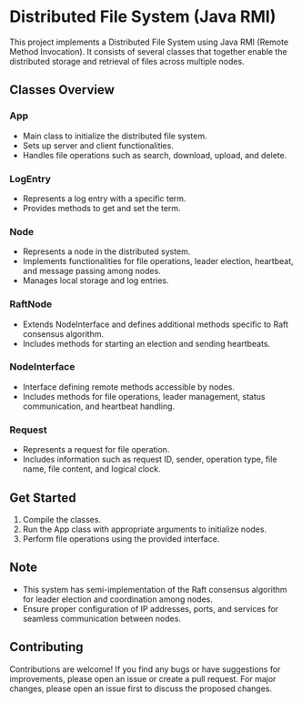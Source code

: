 # Distributed File System (Java RMI)

This project implements a Distributed File System using Java RMI (Remote Method Invocation). It consists of several classes that together enable the distributed storage and retrieval of files across multiple nodes.

## Classes Overview

### App
- Main class to initialize the distributed file system.
- Sets up server and client functionalities.
- Handles file operations such as search, download, upload, and delete.

### LogEntry
- Represents a log entry with a specific term.
- Provides methods to get and set the term.

### Node
- Represents a node in the distributed system.
- Implements functionalities for file operations, leader election, heartbeat, and message passing among nodes.
- Manages local storage and log entries.

### RaftNode
- Extends NodeInterface and defines additional methods specific to Raft consensus algorithm.
- Includes methods for starting an election and sending heartbeats.

### NodeInterface
- Interface defining remote methods accessible by nodes.
- Includes methods for file operations, leader management, status communication, and heartbeat handling.

### Request
- Represents a request for file operation.
- Includes information such as request ID, sender, operation type, file name, file content, and logical clock.


## Get Started

  1. Compile the classes.
  2. Run the App class with appropriate arguments to initialize nodes.
  3. Perform file operations using the provided interface.


## Note
- This system has semi-implementation of the Raft consensus algorithm for leader election and coordination among nodes.
- Ensure proper configuration of IP addresses, ports, and services for seamless communication between nodes.


## Contributing

Contributions are welcome! If you find any bugs or have suggestions for improvements, please open an issue or create a pull request. For major changes, please open an issue first to discuss the proposed changes.
